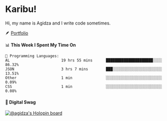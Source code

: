 # Karibu!
Hi, my name is Agidza and I write code sometimes.

🪶 [Portfolio](https://lynnagidza.github.io/)

<!--START_SECTION:waka-->
📊 **This Week I Spent My Time On** 

```text
💬 Programming Languages: 
AL                       19 hrs 55 mins      █████████████████████░░░░   86.32% 
JSON                     3 hrs 7 mins        ███░░░░░░░░░░░░░░░░░░░░░░   13.51% 
Other                    1 min               ░░░░░░░░░░░░░░░░░░░░░░░░░   0.09% 
CSS                      1 min               ░░░░░░░░░░░░░░░░░░░░░░░░░   0.08%

```


<!--END_SECTION:waka-->
#### 💟 **Digital Swag**
[![@agidza's Holopin board](https://holopin.me/agidza)](https://holopin.io/@agidza)
